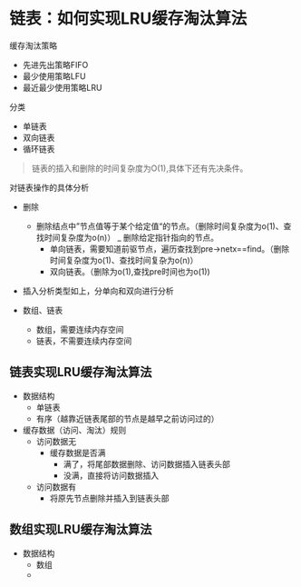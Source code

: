 # 链表：如何实现LRU缓存淘汰算法

缓存淘汰策略

* 先进先出策略FIFO
* 最少使用策略LFU
* 最近最少使用策略LRU

分类

* 单链表
* 双向链表
* 循环链表

> 链表的插入和删除的时间复杂度为O(1),具体下还有先决条件。

对链表操作的具体分析

* 删除
  - 删除结点中”节点值等于某个给定值“的节点。（删除时间复杂度为o(1)、查找时间复杂度为o(n)）
  _ 删除给定指针指向的节点。
    * 单向链表，需要知道前驱节点，遍历查找到pre->netx==find。（删除时间复杂度为o(1)、查找时间复杂为o(n)）
    * 双向链表。（删除为o(1),查找pre时间也为o(1))
* 插入分析类型如上，分单向和双向进行分析

* 数组、链表
  * 数组，需要连续内存空间
  * 链表，不需要连续内存空间

## 链表实现LRU缓存淘汰算法

* 数据结构
  - 单链表
  - 有序（越靠近链表尾部的节点是越早之前访问过的）
* 缓存数据（访问、淘汰）规则
  - 访问数据无
    * 缓存数据是否满
      - 满了，将尾部数据删除、访问数据插入链表头部
      - 没满，直接将访问数据插入
  - 访问数据有
    * 将原先节点删除并插入到链表头部
## 数组实现LRU缓存淘汰算法

* 数据结构
  - 数组
  - 